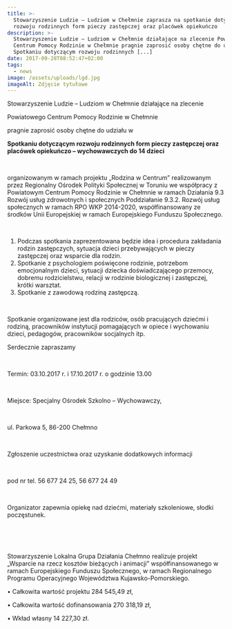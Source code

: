 ```yaml
---
title: >-
  Stowarzyszenie Ludzie – Ludziom w Chełmnie zaprasza na spotkanie dotyczące
  rozwoju rodzinnych form pieczy zastępczej oraz placówek opiekuńczo
description: >-
  Stowarzyszenie Ludzie – Ludziom w Chełmnie działające na zlecenie Powiatowego
  Centrum Pomocy Rodzinie w Chełmnie pragnie zaprosić osoby chętne do udziału w
  Spotkaniu dotyczącym rozwoju rodzinnych [...]
date: 2017-09-28T08:52:47+02:00
tags:
  - news
image: /assets/uploads/lgd.jpg
imageAlt: Zdjęcie tytułowe
---
```

Stowarzyszenie Ludzie – Ludziom w Chełmnie działające na zlecenie

Powiatowego Centrum Pomocy Rodzinie w Chełmnie

pragnie zaprosić osoby chętne do udziału w

**Spotkaniu dotyczącym rozwoju rodzinnych form pieczy zastępczej oraz placówek opiekuńczo – wychowawczych do 14 dzieci**

<br>

organizowanym w ramach projektu „Rodzina w Centrum” realizowanym przez Regionalny Ośrodek Polityki Społecznej w Toruniu we współpracy z Powiatowym Centrum Pomocy Rodzinie w Chełmnie w ramach Działania 9.3 Rozwój usług zdrowotnych i społecznych Poddziałanie 9.3.2. Rozwój usług społecznych w ramach RPO WKP 2014-2020, współfinansowany ze środków Unii Europejskiej w ramach Europejskiego Funduszu Społecznego. 

<br>

1. Podczas spotkania zaprezentowana będzie idea i procedura zakładania rodzin zastępczych, sytuacja dzieci przebywających w pieczy zastępczej oraz  wsparcie dla rodzin.
2. Spotkanie z psychologiem poświęcone rodzinie, potrzebom emocjonalnym dzieci, sytuacji dziecka doświadczającego przemocy, dobremu rodzicielstwu, relacji w rodzinie biologicznej i zastępczej, krótki warsztat.
3. Spotkanie z zawodową rodziną zastępczą.

<br>

Spotkanie organizowane jest dla rodziców, osób pracujących dziećmi i rodziną, pracowników instytucji pomagających w opiece i wychowaniu dzieci, pedagogów, pracowników socjalnych itp. 

Serdecznie zapraszamy

<br>

Termin: 03.10.2017 r. i 17.10.2017 r. o godzinie 13.00

<br>

Miejsce: Specjalny Ośrodek Szkolno – Wychowawczy,

<br>

ul. Parkowa 5, 86-200 Chełmno

<br>

Zgłoszenie uczestnictwa oraz uzyskanie dodatkowych informacji

<br>

pod nr tel. 56 677 24 25, 56 677 24 49

<br>

Organizator zapewnia opiekę nad dziećmi, materiały szkoleniowe, słodki poczęstunek.

<br>

<br>

<br>

Stowarzyszenie Lokalna Grupa Działania Chełmno realizuje projekt „Wsparcie na rzecz kosztów bieżących i animacji” współfinansowanego w ramach Europejskiego Funduszu Społecznego, w ramach Regionalnego Programu Operacyjnego Województwa Kujawsko-Pomorskiego.



• Całkowita wartość projektu 284 545,49 zł,



• Całkowita wartość dofinansowania 270 318,19 zł,



• Wkład własny 14 227,30 zł.
